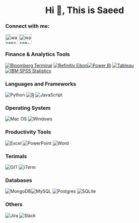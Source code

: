 <h1 align="center">Hi 👋, This is Saeed</h1>


<h3 align="left">Connect with me:</h3>
<p align="left">
<a href="https://twitter.com/waseeabd" target="blank"><img align="center" src="https://raw.githubusercontent.com/rahuldkjain/github-profile-readme-generator/master/src/images/icons/Social/twitter.svg" alt="waseeabd" height="30" width="40" /></a>
<a href="https://linkedin.com/in/saeedjay" target="blank"><img align="center" src="https://raw.githubusercontent.com/rahuldkjain/github-profile-readme-generator/master/src/images/icons/Social/linked-in-alt.svg" alt="wasee-" height="30" width="40" /></a>
<!-- <a href="https://discord.gg/SaskiChoss#5735" target="blank"><img align="center" src="https://raw.githubusercontent.com/rahuldkjain/github-profile-readme-generator/master/src/images/icons/Social/discord.svg" alt="SaskiChoss#5735" height="30" width="40" /></a>
</p> -->

### Finance & Analytics Tools

[![Bloomberg Terminal](https://img.shields.io/badge/Bloomberg%20Terminal-000000?style=for-the-badge&logo=bloomberg&logoColor=white)](https://www.bloomberg.com/professional/)
[![Refinitiv Eikon](https://img.shields.io/badge/Refinitiv%20Eikon-1C6F94?style=for-the-badge&logo=refinitiv&logoColor=white)](https://www.refinitiv.com/en/products/eikon-trading-software)[![Power BI](https://img.shields.io/badge/Power%20BI-FFB913?style=for-the-badge&logo=powerbi&logoColor=white)](https://powerbi.microsoft.com/)  [![Tableau](https://img.shields.io/badge/Tableau-1E50A2?style=for-the-badge&logo=tableau&logoColor=white)](https://www.tableau.com/)  [![IBM SPSS Statistics](https://img.shields.io/badge/IBM%20SPSS%20Statistics-003B5C?style=for-the-badge&logo=ibm&logoColor=white)](https://www.ibm.com/products/spss-statistics)


### Languages and Frameworks

![Python](https://img.shields.io/badge/python-3670A0?style=for-the-badge&logo=python&logoColor=ffdd54) [![R](https://img.shields.io/badge/R-276DC3?style=for-the-badge&logo=r&logoColor=white)](https://www.r-project.org/) ![JavaScript](https://img.shields.io/badge/JavaScript-F7DF1E?style=for-the-badge&logo=javascript&logoColor=black)  

### Operating System

![Mac OS](https://img.shields.io/badge/mac%20os-000000?style=for-the-badge&logo=apple&logoColor=white) ![Windows](https://img.shields.io/badge/Windows-0078D6?style=for-the-badge&logo=windows&logoColor=white)

### Productivity Tools

![Excel](https://img.shields.io/badge/Excel-217346?style=for-the-badge&logo=microsoft-excel&logoColor=white) 
![PowerPoint](https://img.shields.io/badge/PowerPoint-B7472A?style=for-the-badge&logo=microsoft-powerpoint&logoColor=white) 
![Word](https://img.shields.io/badge/Word-2B579A?style=for-the-badge&logo=microsoft-word&logoColor=white)


### Terimals

![GIT](https://img.shields.io/badge/GIT-E44C30?style=for-the-badge&logo=git&logoColor=white) ![iTerm](https://img.shields.io/badge/iTerm2-000000?style=for-the-badge&logo=iterm2&logoColor=white) 


### Databases

![MongoDB](https://img.shields.io/badge/MongoDB-4EA94B?style=for-the-badge&logo=mongodb&logoColor=white)![MySQL](https://img.shields.io/badge/mysql-%2300f.svg?style=for-the-badge&logo=mysql&logoColor=white) ![Postgres](https://img.shields.io/badge/postgres-%23316192.svg?style=for-the-badge&logo=postgresql&logoColor=white) ![SQLite](https://img.shields.io/badge/sqlite-%2307405e.svg?style=for-the-badge&logo=sqlite&logoColor=white) 




### Others

![Jira](https://img.shields.io/badge/jira-%230A0FFF.svg?style=for-the-badge&logo=jira&logoColor=white) ![Slack](https://img.shields.io/badge/Slack-4A154B?style=for-the-badge&logo=slack&logoColor=white)
